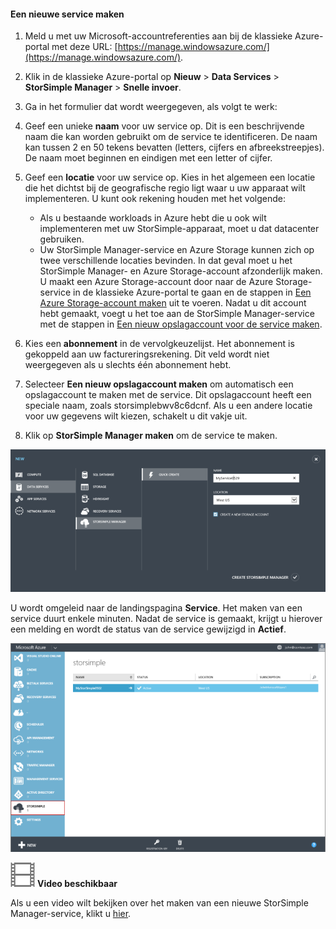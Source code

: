 <!--author=alkohli last changed:01/14/2016-->


#### Een nieuwe service maken

1. Meld u met uw Microsoft-accountreferenties aan bij de klassieke Azure-portal met deze URL: [https://manage.windowsazure.com/](https://manage.windowsazure.com/).

2. Klik in de klassieke Azure-portal op **Nieuw** > **Data Services** > **StorSimple Manager** > **Snelle invoer**.

3. Ga in het formulier dat wordt weergegeven, als volgt te werk:
  1. Geef een unieke **naam** voor uw service op. Dit is een beschrijvende naam die kan worden gebruikt om de service te identificeren. De naam kan tussen 2 en 50 tekens bevatten (letters, cijfers en afbreekstreepjes). De naam moet beginnen en eindigen met een letter of cijfer.
  2. Geef een **locatie** voor uw service op. Kies in het algemeen een locatie die het dichtst bij de geografische regio ligt waar u uw apparaat wilt implementeren. U kunt ook rekening houden met het volgende: 
     
        - Als u bestaande workloads in Azure hebt die u ook wilt implementeren met uw StorSimple-apparaat, moet u dat datacenter gebruiken.
        - Uw StorSimple Manager-service en Azure Storage kunnen zich op twee verschillende locaties bevinden. In dat geval moet u het StorSimple Manager- en Azure Storage-account afzonderlijk maken. U maakt een Azure Storage-account door naar de Azure Storage-service in de klassieke Azure-portal te gaan en de stappen in [Een Azure Storage-account maken](storage-create-storage-account.md#create-a-storage-account) uit te voeren. Nadat u dit account hebt gemaakt, voegt u het toe aan de StorSimple Manager-service met de stappen in [Een nieuw opslagaccount voor de service maken](storsimple-deployment-walkthrough.md#configure-a-new-storage-account-for-the-service).
         
  3. Kies een **abonnement** in de vervolgkeuzelijst. Het abonnement is gekoppeld aan uw factureringsrekening. Dit veld wordt niet weergegeven als u slechts één abonnement hebt.
  4. Selecteer **Een nieuw opslagaccount maken** om automatisch een opslagaccount te maken met de service. Dit opslagaccount heeft een speciale naam, zoals storsimplebwv8c6dcnf. Als u een andere locatie voor uw gegevens wilt kiezen, schakelt u dit vakje uit. 
  5. Klik op **StorSimple Manager maken** om de service te maken.

   ![StorSimple Manager maken](./media/storsimple-create-new-service/HCS_CreateAService-include.png)

  U wordt omgeleid naar de landingspagina **Service**. Het maken van een service duurt enkele minuten. Nadat de service is gemaakt, krijgt u hierover een melding en wordt de status van de service gewijzigd in **Actief**.
 
   ![Service maken](./media/storsimple-create-new-service/HCS_StorSimpleManagerServicePage-include.png)

![Video beschikbaar](./media/storsimple-create-new-service/Video_icon.png) **Video beschikbaar**

Als u een video wilt bekijken over het maken van een nieuwe StorSimple Manager-service, klikt u [hier](https://azure.microsoft.com/documentation/videos/create-a-storsimple-manager-service/).


<!--HONumber=sep16_HO2-->


